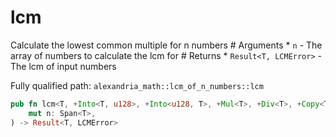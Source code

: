 # lcm

Calculate the lowest common multiple for n numbers # Arguments * `n` - The array of numbers to calculate the lcm for # Returns * `Result<T, LCMError>` - The lcm of input numbers

Fully qualified path: `alexandria_math::lcm_of_n_numbers::lcm`

```rust
pub fn lcm<T, +Into<T, u128>, +Into<u128, T>, +Mul<T>, +Div<T>, +Copy<T>, +Drop<T>>(
    mut n: Span<T>,
) -> Result<T, LCMError>
```

